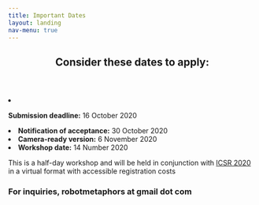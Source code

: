 ```yaml
---
title: Important Dates
layout: landing
nav-menu: true
---
```



<!-- Main -->
<div id="main">

<!-- One -->
<section id="one">
	<div class="inner">
		<header class="major">
			<h2>Consider these dates to apply:</h2>
		</header>
	<li><p><b>Submission deadline:</b> 16 October 2020<br></li>
	<li><b>Notification of acceptance:</b> 30 October 2020<br></li>
	<li><b>Camera-ready version:</b> 6 November 2020<br></li>
	<li><b> Workshop date:</b> 14 Number 2020</p>
	<p>This is a half-day workshop and will be held in conjunction with <a href="https://sites.psu.edu/icsr2020/">ICSR 2020</a> in a virtual format with accessible registration costs<br>
		
<div class="row">
	<div class="6u 12u$(small)">
		<h3>For inquiries, robotmetaphors at gmail dot com</h3>
	</div>
